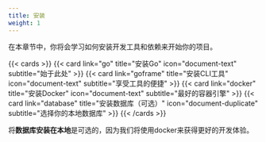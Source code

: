 ```yaml
---
title: 安装
weight: 1
---
```


在本章节中，你将会学习如何安装开发工具和依赖来开始你的项目。

{{< cards >}}
  {{< card link="go" title="安装Go" icon="document-text" subtitle="始于此处" >}}
  {{< card link="goframe" title="安装CLI工具" icon="document-text" subtitle="享受工具的便捷" >}}
  {{< card link="docker" title="安装Docker" icon="document-text" subtitle="最好的容器引擎" >}}
  {{< card link="database" title="安装数据库（可选）" icon="document-duplicate" subtitle="选择你的本地数据库" >}}
{{< /cards >}}

将**数据库安装在本地**是可选的，因为我们将使用docker来获得更好的开发体验。
